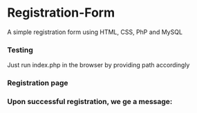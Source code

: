 # Registration-Form

A simple registration form using HTML, CSS, PhP and MySQL

### Testing
Just run index.php in the browser by providing path accordingly

### Registration page

 

### Upon successful registration, we ge a message:
 
